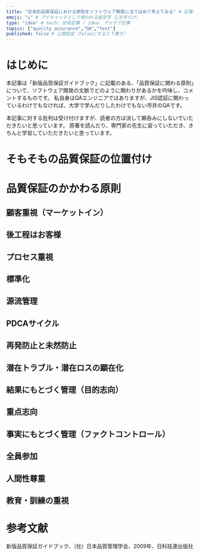 ```yaml
---
title: "日本的品質保証における原則をソフトウェア開発に当てはめて考えてみる" # 記事のタイトル
emoji: "⚖️" # アイキャッチとして使われる絵文字（1文字だけ）
type: "idea" # tech: 技術記事 / idea: アイデア記事
topics: ["quality assurance","QA","test"]
published: false # 公開設定（falseにすると下書き）
---
```


# はじめに

本記事は「新版品質保証ガイドブック」に記載のある、「品質保証に関わる原則」について、ソフトウェア開発の文脈でどのように関わりがあるかを吟味し、コメントするものです。
私自身はQAエンジニアではありますが、JIS認証に関わっているわけでもなければ、大学で学んだりしたわけでもない市井のQAです。

本記事に対する批判は受け付けますが、読者の方は決して鵜呑みにしないでいただきたいと思っています。
原著を読んだり、専門家の先生に習っていただき、きちんと学習していただきたいと思っています。

# そもそもの品質保証の位置付け

# 品質保証のかかわる原則

## 顧客重視（マーケットイン）

## 後工程はお客様

## プロセス重視

## 標準化

## 源流管理

## PDCAサイクル

## 再発防止と未然防止

## 潜在トラブル・潜在ロスの顕在化

## 結果にもとづく管理（目的志向）

## 重点志向

## 事実にもとづく管理（ファクトコントロール）

## 全員参加

## 人間性尊重

## 教育・訓練の重視

# 参考文献

新版品質保証ガイドブック、（社）日本品質管理学会、2009年、日科技連出版社